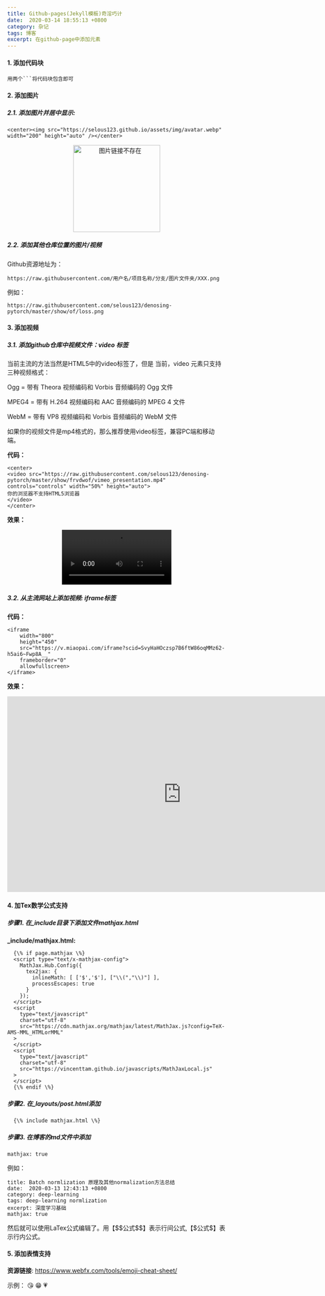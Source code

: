 ```yaml
---
title: Github-pages(Jekyll模板)奇淫巧计
date:  2020-03-14 18:55:13 +0800
category: 杂记
tags: 博客
excerpt: 在github-page中添加元素
---
```



#### 1. 添加代码块

```
用两个```将代码块包含即可
```

#### 2. 添加图片

##### 2.1. 添加图片并居中显示:
``` 
<center><img src="https://selous123.github.io/assets/img/avatar.webp" width="200" height="auto" /></center>
```

<center><img src="https://selous123.github.io/assets/img/avatar.webp" width="200" height="auto" alt="图片链接不存在"/></center>

##### 2.2. 添加其他仓库位置的图片/视频
Github资源地址为：
```
https://raw.githubusercontent.com/用户名/项目名称/分支/图片文件夹/XXX.png
```
例如：
```
https://raw.githubusercontent.com/selous123/denosing-pytorch/master/show/of/loss.png
```

#### 3. 添加视频
##### 3.1. 添加github仓库中视频文件：video 标签
当前主流的方法当然是HTML5中的video标签了，但是
当前，video 元素只支持三种视频格式：

Ogg = 带有 Theora 视频编码和 Vorbis 音频编码的 Ogg 文件

MPEG4 = 带有 H.264 视频编码和 AAC 音频编码的 MPEG 4 文件

WebM = 带有 VP8 视频编码和 Vorbis 音频编码的 WebM 文件

如果你的视频文件是mp4格式的，那么推荐使用video标签，兼容PC端和移动端。

**代码：**
```
<center>
<video src="https://raw.githubusercontent.com/selous123/denosing-pytorch/master/show/frvdwof/vimeo_presentation.mp4" controls="controls" width="50%" height="auto">
你的浏览器不支持HTML5浏览器
</video>
</center>
```

**效果：**
<center>
<video src="https://raw.githubusercontent.com/selous123/denosing-pytorch/master/show/frvdwof/vimeo_presentation.mp4" controls="controls" width="50%" height="auto">
你的浏览器不支持HTML5浏览器
</video>
</center>

##### 3.2. 从主流网站上添加视频: iframe标签
**代码：**
```
<iframe 
    width="800" 
    height="450" 
    src="https://v.miaopai.com/iframe?scid=SvyHaHOczsp7B6ftW86oqMMz62-h5ai6~Fwp8A__"
    frameborder="0" 
    allowfullscreen>
</iframe>
```

**效果：**
<iframe
    width="800" 
    height="450" 
    src="https://v.miaopai.com/iframe?scid=SvyHaHOczsp7B6ftW86oqMMz62-h5ai6~Fwp8A__"
    frameborder="0" 
    allowfullscreen>
</iframe>

#### 4. 加Tex数学公式支持
##### 步骤1. 在_include目录下添加文件mathjax.html

**_include/mathjax.html:**

```
  {\% if page.mathjax \%}
  <script type="text/x-mathjax-config">
    MathJax.Hub.Config({
      tex2jax: {
        inlineMath: [ ['$','$'], ["\\(","\\)"] ],
        processEscapes: true
      }
    });
  </script>
  <script
    type="text/javascript"
    charset="utf-8"
    src="https://cdn.mathjax.org/mathjax/latest/MathJax.js?config=TeX-AMS-MML_HTMLorMML"
  >
  </script>
  <script
    type="text/javascript"
    charset="utf-8"
    src="https://vincenttam.github.io/javascripts/MathJaxLocal.js"
  >
  </script>
  {\% endif \%}
```

##### 步骤2. 在_layouts/post.html添加

```
  {\% include mathjax.html \%}
```

##### 步骤3. 在博客的md文件中添加

```
mathjax: true
```

例如：

```
title: Batch normlization 原理及其他normalization方法总结
date:  2020-03-13 12:43:13 +0800
category: deep-learning
tags: deep-learning normlization
excerpt: 深度学习基础
mathjax: true
```

然后就可以使用LaTex公式编辑了。用【\$\$公式\$\$】表示行间公式,【\$公式\$】表示行内公式。


#### 5. 添加表情支持

**资源链接**: https://www.webfx.com/tools/emoji-cheat-sheet/

示例： :kissing_heart: :grin: :heartpulse: